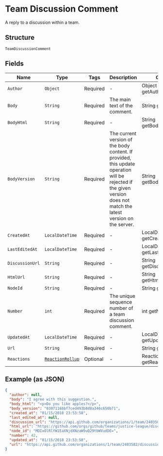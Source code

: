 
# Team Discussion Comment

A reply to a discussion within a team.

## Structure

`TeamDiscussionComment`

## Fields

| Name | Type | Tags | Description | Getter | Setter |
|  --- | --- | --- | --- | --- | --- |
| `Author` | `Object` | Required | - | Object getAuthor() | setAuthor(Object author) |
| `Body` | `String` | Required | The main text of the comment. | String getBody() | setBody(String body) |
| `BodyHtml` | `String` | Required | - | String getBodyHtml() | setBodyHtml(String bodyHtml) |
| `BodyVersion` | `String` | Required | The current version of the body content. If provided, this update operation will be rejected if the given version does not match the latest version on the server. | String getBodyVersion() | setBodyVersion(String bodyVersion) |
| `CreatedAt` | `LocalDateTime` | Required | - | LocalDateTime getCreatedAt() | setCreatedAt(LocalDateTime createdAt) |
| `LastEditedAt` | `LocalDateTime` | Required | - | LocalDateTime getLastEditedAt() | setLastEditedAt(LocalDateTime lastEditedAt) |
| `DiscussionUrl` | `String` | Required | - | String getDiscussionUrl() | setDiscussionUrl(String discussionUrl) |
| `HtmlUrl` | `String` | Required | - | String getHtmlUrl() | setHtmlUrl(String htmlUrl) |
| `NodeId` | `String` | Required | - | String getNodeId() | setNodeId(String nodeId) |
| `Number` | `int` | Required | The unique sequence number of a team discussion comment. | int getNumber() | setNumber(int number) |
| `UpdatedAt` | `LocalDateTime` | Required | - | LocalDateTime getUpdatedAt() | setUpdatedAt(LocalDateTime updatedAt) |
| `Url` | `String` | Required | - | String getUrl() | setUrl(String url) |
| `Reactions` | [`ReactionRollup`](../../doc/models/reaction-rollup.md) | Optional | - | ReactionRollup getReactions() | setReactions(ReactionRollup reactions) |

## Example (as JSON)

```json
{
  "author": null,
  "body": "I agree with this suggestion.",
  "body_html": "<p>Do you like apples?</p>",
  "body_version": "0307116bbf7ced493b8d8a346c650b71",
  "created_at": "01/15/2018 23:53:58",
  "last_edited_at": null,
  "discussion_url": "https://api.github.com/organizations/1/team/2403582/discussions/1",
  "html_url": "https://github.com/orgs/github/teams/justice-league/discussions/1/comments/1",
  "node_id": "MDIxOlRlYW1EaXNjdXNzaW9uQ29tbWVudDE=",
  "number": 42,
  "updated_at": "01/15/2018 23:53:58",
  "url": "https://api.github.com/organizations/1/team/2403582/discussions/1/comments/1"
}
```

